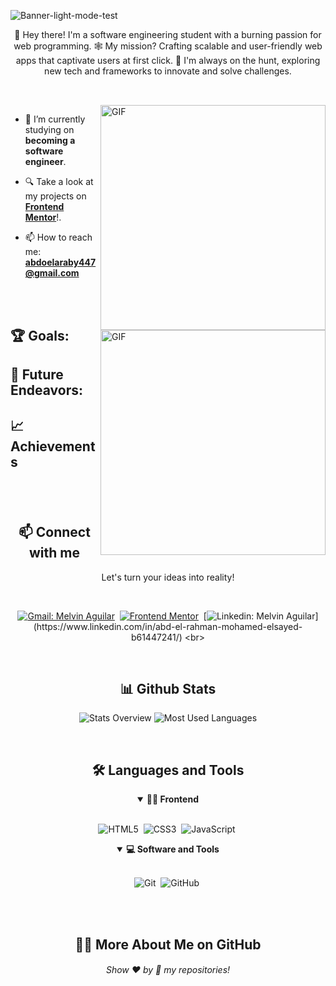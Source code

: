 <!-- Banner 20232A -->

![Banner-light-mode-test](https://user-images.githubusercontent.com/90595158/221481850-84df7f4c-2193-445d-9aba-d4eee0be7f5c.png#gh-light-mode-only)


<p align="center">
👋 Hey there! I'm a software engineering student with a burning passion for web programming. 🕸️ My mission? Crafting scalable and user-friendly web apps that captivate users at first click. 🚀 I'm always on the hunt, exploring new tech and frameworks to innovate and solve challenges.
</p>

##

<br>

<!--- Web illustrations by Storyset ( https://storyset.com/web ) --->
<img align="right" alt="GIF" src="https://user-images.githubusercontent.com/90595158/224520261-cac35362-4a70-4108-85c8-260ac8e0b0bd.svg#gh-dark-mode-only" width="360px"/>
<img align="right" alt="GIF" src="https://user-images.githubusercontent.com/90595158/224520109-e00b8f1e-08c9-4316-9920-ea4e88701a61.svg#gh-light-mode-only" width="360px"/>

- 🔭 I’m currently studying on **becoming a software engineer**.


- 🔍 Take a look at my projects on [**Frontend Mentor**](https://www.frontendmentor.io/profile/AbdAlrahmanmohamedelsayed)!.

- 📫 How to reach me: **abdoelaraby447@gmail.com**



<br>
<br>

## 🏆 Goals:


## 🚀 Future Endeavors:



## 📈 Achievements




#

<br>

<h2 align="center">📫 Connect with me</h2>



<p align="center">
Let's turn your ideas into reality!
</p>
<br />

<div align = "center">
    
[![Gmail: Melvin Aguilar](https://img.shields.io/badge/-gmail-red?style=for-the-badge&logo=Gmail&logoColor=white&link=mailto:abdoelaraby447@gmail.com)](mailto:abdoelaraby447@gmail.com)&nbsp;
[![Frontend Mentor](https://img.shields.io/badge/-Frontend%20Mentor-5F3DC4?style=for-the-badge&logo=FrontendMentor&logoColor=white&link=https://www.frontendmentor.io/profile/AbdAlrahmanmohamedelsayed)](https://www.frontendmentor.io/profile/AbdAlrahmanmohamedelsayed)&nbsp;
[![Linkedin: Melvin Aguilar](https://img.shields.io/badge/-linkedin-blue?style=for-the-badge&logo=Linkedin&logoColor=white&link=[https://www.linkedin.com/in/abd-el-rahman-mohamed-elsayed-b61447241/](https://www.linkedin.com/in/abd-el-rahman-mohamed-elsayed-b61447241/))](https://www.linkedin.com/in/abd-el-rahman-mohamed-elsayed-b61447241/)
<br>


  
</div>

<br>
<h2 align="center">📊 Github Stats</h2>

<div align = "center">

![Stats Overview](https://github-readme-stats.vercel.app/api/top-langs?username=abdalrahmanmohamedelsayed&show_icons=true&locale=en&layout=compact)
![Most Used Languages](https://github-readme-streak-stats.herokuapp.com/?user=abdalrahmanmohamedelsayed&)


</div>
<br>



<div align = "center">

<h2 align="center">🛠️ Languages and Tools</h2>

<details open>
<summary><b>🏄‍♂️ Frontend</b></summary>
<br>
  
![HTML5](https://img.shields.io/badge/-HTML5-E34F26?style=for-the-badge&logo=html5&logoColor=white)&nbsp;
![CSS3](https://img.shields.io/badge/-CSS3-1572B6?style=for-the-badge&logo=css3)&nbsp;
![JavaScript](https://img.shields.io/badge/Javascript-F7DF1E.svg?style=for-the-badge&logo=javascript&logoColor=black)&nbsp;



</details>




<details open>
<summary><b>💻 Software and Tools</b></summary>
<br>

![Git](https://img.shields.io/badge/-Git-F05032?style=for-the-badge&logo=git&logoColor=white)&nbsp;
![GitHub](https://img.shields.io/badge/-GitHub-181717?style=for-the-badge&logo=github)&nbsp;

<br>


</details>

</div>


<br>

<h2 align="center">👨‍💻 More About Me on GitHub</h2>







  
<h6 align="center">Show ❤️ by 🌟 my repositories!</h6>
